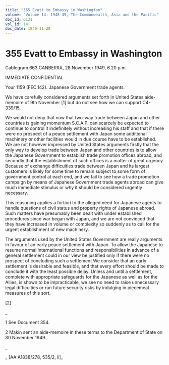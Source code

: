 ```yaml
---
title: "355 Evatt to Embassy in Washington"
volume: "Volume 14: 1948-49, The Commonwealth, Asia and the Pacific"
doc_id: 6131
vol_id: 14
doc_date: 1949-11-28
---
```


# 355 Evatt to Embassy in Washington

Cablegram 663 CANBERRA, 28 November 1949, 6.20 p.m.

IMMEDIATE CONFIDENTIAL

Your 1159 (FEC.142). Japanese Government trade agents.

We have carefully considered arguments set forth in United States aide-memoire of 9th November [1] but do not see how we can support C4-339/15.

We would not deny that now that two-way trade between Japan and other countries is gaining momentum S.C.A.P. can scarcely be expected to continue to control it indefinitely without increasing his staff and that if there were no prospect of a peace settlement with Japan some additional machinery or other facilities would in due course have to be established. We are not however impressed by United States arguments firstly that the only way to develop trade between Japan and other countries is to allow the Japanese Government to establish trade promotion offices abroad, and secondly that the establishment of such offices is a matter of great urgency. Because of exchange difficulties trade between Japan and its largest customers is likely for some time to remain subject to some form of government control at each end, and we fail to see how a trade promotion campaign by means of Japanese Government trade agents abroad can give much immediate stimulus or why it should be considered urgently necessary.

This reasoning applies a fortiori to the alleged need for Japanese agents to handle questions of civil status and property rights of Japanese abroad. Such matters have presumably been dealt with under established procedures since war began with Japan, and we are not convinced that they have increased in volume or complexity so suddenly as to call for the urgent establishment of new machinery.

The arguments used by the United States Government are really arguments in favour of an early peace settlement with Japan. To allow the Japanese to resume normal international functions and responsibilities in advance of a general settlement could in our view be justified only if there were no prospect of concluding such a settlement We consider that an early settlement is desirable and feasible, and that every effort should be made to conclude it with the least possible delay. Unless and until a settlement, complete with appropriate safeguards for the Japanese as well as for the Allies, is shown to be impracticable, we see no need to raise unnecessary legal difficulties or run future security risks by indulging in piecemeal measures of this sort.

[2]

_

1 See Document 354.

2 Makin sent an aide-memoire in these terms to the Department of State on 30 November 1949.

_

_ [AA:A1838/278, 535/2, ii]_
